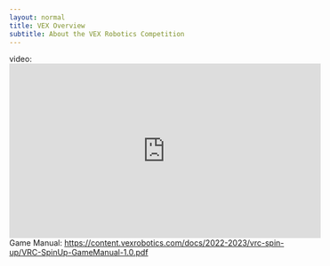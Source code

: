 ```yaml
---
layout: normal
title: VEX Overview
subtitle: About the VEX Robotics Competition
---
```

video: <iframe width="560" height="315" src="https://www.youtube.com/embed/wIZgvVDZc2Y" title="YouTube video player" frameborder="0" allow="accelerometer; autoplay; clipboard-write; encrypted-media; gyroscope; picture-in-picture" allowfullscreen></iframe>
Game Manual: https://content.vexrobotics.com/docs/2022-2023/vrc-spin-up/VRC-SpinUp-GameManual-1.0.pdf
